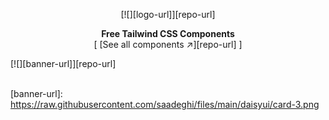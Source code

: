 <div align="center">

[![][logo-url]][repo-url]  

**Free Tailwind CSS Components**  
[ [See all components ↗︎][repo-url] ]
  

</div>

[![][banner-url]][repo-url]  

\
[banner-url]: https://raw.githubusercontent.com/saadeghi/files/main/daisyui/card-3.png
